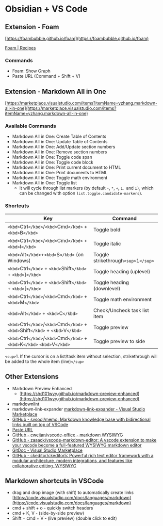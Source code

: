 # Obsidian + VS Code

## Extension - Foam

[https://foambubble.github.io/foam](https://foambubble.github.io/foam)

[Foam | Recipes](https://foambubble.github.io/foam/user/recipes/recipes)

### Commands

- Foam: Show Graph
- Paste URL (Command + Shift + V)

## Extension - Markdown All in One

[https://marketplace.visualstudio.com/items?itemName=yzhang.markdown-all-in-one](https://marketplace.visualstudio.com/items?itemName=yzhang.markdown-all-in-one)

### Available Commands

- Markdown All in One: Create Table of Contents
- Markdown All in One: Update Table of Contents
- Markdown All in One: Add/Update section numbers
- Markdown All in One: Remove section numbers
- Markdown All in One: Toggle code span
- Markdown All in One: Toggle code block
- Markdown All in One: Print current document to HTML
- Markdown All in One: Print documents to HTML
- Markdown All in One: Toggle math environment
- Markdown All in One: Toggle list
    - It will cycle through list markers (by default `-`, `*`, `+`, `1.` and `1)`, which can be changed with option `list.toggle.candidate-markers`).

### Shortcuts

| **Key**                                                                          | **Command**                          |
| -------------------------------------------------------------------------------- | ------------------------------------ |
| `<kbd>`Ctrl`</kbd>`/`<kbd>`Cmd`</kbd>` + `<kbd>`B`</kbd>`                        | Toggle bold                          |
| `<kbd>`Ctrl`</kbd>`/`<kbd>`Cmd`</kbd>` + `<kbd>`I`</kbd>`                        | Toggle italic                        |
| `<kbd>`Alt`</kbd>`+`<kbd>`S`</kbd>` (on Windows)                                 | Toggle strikethrough`<sup>`1`</sup>` |
| `<kbd>`Ctrl`</kbd>` + `<kbd>`Shift`</kbd>` + `<kbd>`]`</kbd>`                    | Toggle heading (uplevel)             |
| `<kbd>`Ctrl`</kbd>` + `<kbd>`Shift`</kbd>` + `<kbd>`[`</kbd>`                    | Toggle heading (downlevel)           |
| `<kbd>`Ctrl`</kbd>`/`<kbd>`Cmd`</kbd>` + `<kbd>`M`</kbd>`                        | Toggle math environment              |
| `<kbd>`Alt`</kbd>` + `<kbd>`C`</kbd>`                                            | Check/Uncheck task list item         |
| `<kbd>`Ctrl`</kbd>`/`<kbd>`Cmd`</kbd>` + `<kbd>`Shift`</kbd>` + `<kbd>`V`</kbd>` | Toggle preview                       |
| `<kbd>`Ctrl`</kbd>`/`<kbd>`Cmd`</kbd>` + `<kbd>`K`</kbd>` `<kbd>`V`</kbd>`       | Toggle preview to side               |

`<sup>`1. If the cursor is on a list/task item without selection, strikethrough will be added to the whole item (line)`</sup>`

## Other Extensions

- Markdown Preview Enhanced
    - [https://shd101wyy.github.io/markdown-preview-enhanced](https://shd101wyy.github.io/markdown-preview-enhanced)
- markdownlint
- markdown-link-expander
  [markdown-link-expander - Visual Studio Marketplace](https://marketplace.visualstudio.com/items?itemName=skn0tt.markdown-link-expander)
- [GitHub - svsool/memo: Markdown knowledge base with bidirectional links built on top of VSCode](https://github.com/svsool/memo)
- [Paste URL](https://marketplace.visualstudio.com/items?itemName=kukushi.pasteurl)
- [GitHub - cweijan/vscode-office - markdown WYSIWYG](https://github.com/cweijan/vscode-office)
- [GitHub - zaaack/vscode-markdown-editor: A vscode extension to make your vscode become a  full-featured WYSIWYG markdown editor](https://github.com/zaaack/vscode-markdown-editor)
- [GitDoc - Visual Studio Marketplace](https://marketplace.visualstudio.com/items?itemName=vsls-contrib.gitdoc)
- [GitHub - ckeditor/ckeditor5: Powerful rich text editor framework with a modular architecture, modern integrations, and features like collaborative editing. WYSIWYG](https://github.com/ckeditor/ckeditor5)

## Markdown shortcuts in VSCode

- drag and drop image (with shift) to automatically create links
  [https://code.visualstudio.com/docs/languages/markdown](https://code.visualstudio.com/docs/languages/markdown)
- cmd + shift + o - quickly switch headers
- cmd + K, V - (side-by-side preview)
- Shift + cmd + V - (live preview) (double click to edit)
